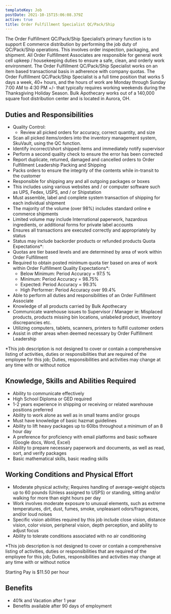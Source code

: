 ```yaml
---
templateKey: Job
postDate: 2021-10-15T15:06:08.379Z
active: true
title: Order Fulfillment Specialist QC/Pack/Ship
---
```


The Order Fulfillment QC/Pack/Ship Specialist’s primary function is to support E commerce distribution by performing the job duty of QC/Pack/Ship operations. This involves order inspection, packaging, and shipment. All Order Fulfillment Associates are responsible for general work cell upkeep / housekeeping duties to ensure a safe, clean, and orderly work environment. The Order Fulfillment QC/Pack/Ship Specialist works on an item based transactional basis in adherence with company quotas. The Order Fulfillment QC/Pack/Ship Specialist is a full time position that works 5 days a week, 40+ hours, and the hours of work are Monday through Sunday 7:00 AM to 4:30 PM +/- that typically requires working weekends during the Thanksgiving Holiday Season. Bulk Apothecary works out of a 140,000 square foot distribution center and is located in Aurora, OH.

## Duties and Responsibilities

- Quality Control:
  - Review all picked orders for accuracy, correct quantity, and size
- Scan all picked items/orders into the inventory management system, SkuVault, using the QC function.
- Identify incorrect/short shipped items and immediately notify supervisor
- Perform a second quality check to ensure the error has been corrected
- Report duplicate, returned, damaged and cancelled orders to Order Fulfillment Leadership Packing and Shipping
- Packs orders to ensure the integrity of the contents while in-transit to the customer
- Responsible for shipping any and all outgoing packages or boxes
- This includes using various websites and / or computer software such as UPS, Fedex, USPS, and / or Shipstation
- Must assemble, label and complete system transaction of shipping for each individual shipment
- The majority of the volume (over 98%) includes standard online e commerce shipments
- Limited volume may include International paperwork, hazardous ingredients, or additional forms for private label accounts
- Ensures all transactions are executed correctly and appropriately by status
- Status may include backorder products or refunded products Quota Expectations\*:
- Quotas are tier based levels and are determined by area of work within Order Fulfillment
- Required to obtain posted minimum quota tier based on area of work within Order Fulfillment Quality Expectations\*:
  - Below Minimum: Period Accuracy = 97.5 %
  - Minimum: Period Accuracy = 98.75%
  - Expected: Period Accuracy = 99.3%
  - High Performer: Period Accuracy over 99.4%
- Able to perform all duties and responsibilities of an Order Fulfillment Associate
- Knowledge of all products carried by Bulk Apothecary
- Communicate warehouse issues to Supervisor / Manager ie: Misplaced products, products missing bin locations, unlabeled product, inventory discrepancies etc.
- Utilizing computers, tablets, scanners, printers to fulfill customer orders
- Assist in other areas when deemed necessary by Order Fulfillment Leadership

\*This job description is not designed to cover or contain a comprehensive listing of activities, duties or responsibilities that are required of the employee for this job; Duties, responsibilities and activities may change at any time with or without notice

## Knowledge, Skills and Abilities Required

- Ability to communicate effectively
- High School Diploma or GED required
- 1-2 years experience in shipping or receiving or related warehouse positions preferred
- Ability to work alone as well as in small teams and/or groups
- Must have knowledge of basic hazmat guidelines
- Ability to lift heavy packages up to 60lbs throughout a minimum of an 8 hour day
- A preference for proficiency with email platforms and basic software (Google docs, Word, Excel)
- Ability to prepare necessary paperwork and documents, as well as read, sort, and verify packages
- Basic mathematical skills, basic reading skills

## Working Conditions and Physical Effort

- Moderate physical activity; Requires handling of average-weight objects up to 60 pounds (Unless assigned to USPS) or standing, sitting and/or walking for more than eight hours per day
- Work involves moderate exposure to unusual elements, such as extreme temperatures, dirt, dust, fumes, smoke, unpleasant odors/fragrances, and/or loud noises
- Specific vision abilities required by this job include close vision, distance vision, color vision, peripheral vision, depth perception, and ability to adjust focus
- Ability to tolerate conditions associated with no air conditioning

\*This job description is not designed to cover or contain a comprehensive listing of activities, duties or responsibilities that are required of the employee for this job; Duties, responsibilities and activities may change at any time with or without notice

Starting Pay is $11.50 per hour

## Benefits

- 401k and Vacation after 1 year
- Benefits available after 90 days of employment
